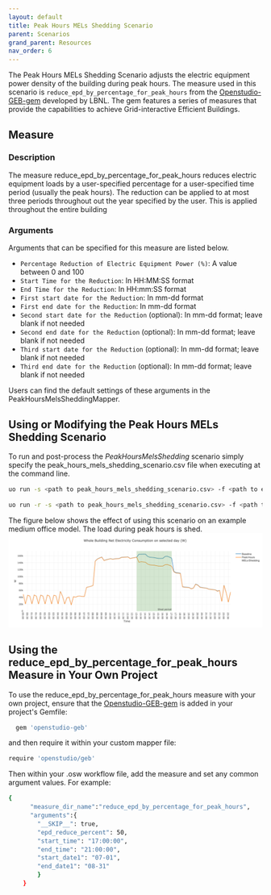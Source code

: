 ```yaml
---
layout: default
title: Peak Hours MELs Shedding Scenario
parent: Scenarios
grand_parent: Resources
nav_order: 6
---
```


The Peak Hours MELs Shedding Scenario adjusts the electric equipment power density of the building during peak hours.
The measure used in this scenario is `reduce_epd_by_percentage_for_peak_hours` from the [Openstudio-GEB-gem](https://github.com/LBNL-ETA/Openstudio-GEB-gem) developed by LBNL. The gem features a series of measures that provide the capabilities to achieve Grid-interactive Efficient Buildings.
## Measure
### Description
The measure reduce_epd_by_percentage_for_peak_hours reduces electric equipment loads by a user-specified percentage for a user-specified time period (usually the peak hours). The reduction can be applied to at most three periods throughout out the year specified by the user. This is applied throughout the entire building

### Arguments
Arguments that can be specified for this measure are listed below.

- `Percentage Reduction of Electric Equipment Power (%)`: A value between 0 and 100
- `Start Time for the Reduction`: In HH:MM:SS format
- `End Time for the Reduction`: In HH:mm:SS format
- `First start date for the Reduction`: In mm-dd format
- `First end date for the Reduction`: In mm-dd format
- `Second start date for the Reduction` (optional): In mm-dd format; leave blank if not needed
- `Second end date for the Reduction` (optional): In mm-dd format; leave blank if not needed
- `Third start date for the Reduction` (optional): In mm-dd format; leave blank if not needed
- `Third end date for the Reduction` (optional): In mm-dd format; leave blank if not needed

Users can find the default settings of these arguments in the PeakHoursMelsSheddingMapper.

## Using or Modifying the Peak Hours MELs Shedding Scenario

To run and post-process the *PeakHoursMelsShedding* scenario simply specify the peak_hours_mels_shedding_scenario.csv file when executing at the command line.

```bash
uo run -s <path to peak_hours_mels_shedding_scenario.csv> -f <path to example_project.json>
```

```bash
uo run -r -s <path to peak_hours_mels_shedding_scenario.csv> -f <path to example_project.json>
```

The figure below shows the effect of using this scenario on an example medium office model. The load during peak hours is shed.
![](../../doc_files/geb_mels.png)

## Using the reduce_epd_by_percentage_for_peak_hours Measure in Your Own Project

To use the reduce_epd_by_percentage_for_peak_hours measure with your own project, ensure that the [Openstudio-GEB-gem](https://github.com/LBNL-ETA/Openstudio-GEB-gem) is added in your project's Gemfile:

```bash
  gem 'openstudio-geb'
```

and then require it within your custom mapper file:

```bash
require 'openstudio/geb'
```

Then within your .osw workflow file, add the measure and set any common argument values. For example:

```bash
{
      "measure_dir_name":"reduce_epd_by_percentage_for_peak_hours",
      "arguments":{
        "__SKIP__": true,
        "epd_reduce_percent": 50,
        "start_time": "17:00:00",
        "end_time": "21:00:00",
        "start_date1": "07-01",
        "end_date1": "08-31"
        }
    }
```

